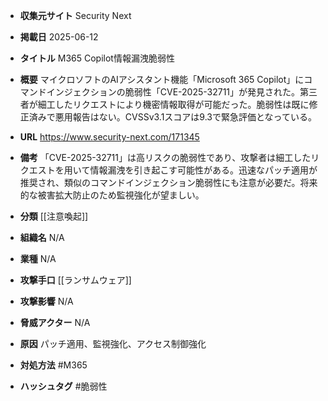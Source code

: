 - **収集元サイト**
Security Next

- **掲載日**
2025-06-12

- **タイトル**
M365 Copilot情報漏洩脆弱性

- **概要**
マイクロソフトのAIアシスタント機能「Microsoft 365 Copilot」にコマンドインジェクションの脆弱性「CVE-2025-32711」が発見された。第三者が細工したリクエストにより機密情報取得が可能だった。脆弱性は既に修正済みで悪用報告はない。CVSSv3.1スコアは9.3で緊急評価となっている。

- **URL**
https://www.security-next.com/171345

- **備考**
「CVE-2025-32711」は高リスクの脆弱性であり、攻撃者は細工したリクエストを用いて情報漏洩を引き起こす可能性がある。迅速なパッチ適用が推奨され、類似のコマンドインジェクション脆弱性にも注意が必要だ。将来的な被害拡大防止のため監視強化が望ましい。

- **分類**
[[注意喚起]]

- **組織名**
N/A

- **業種**
N/A

- **攻撃手口**
[[ランサムウェア]]

- **攻撃影響**
N/A

- **脅威アクター**
N/A

- **原因**
パッチ適用、監視強化、アクセス制御強化

- **対処方法**
#M365

- **ハッシュタグ**
#脆弱性
